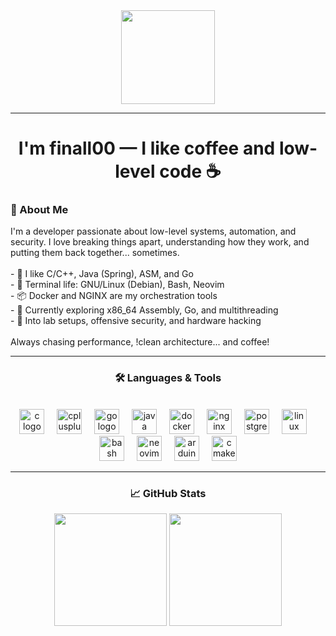 <div align="center">
  <img height="150" src="https://external-content.duckduckgo.com/iu/?u=https%3A%2F%2Fi.pinimg.com%2Foriginals%2Fca%2F3f%2Fc2%2Fca3fc2349e87960eebe37d2cb8164acf.gif&f=1&nofb=1&ipt=02e0e3ad0ca282517181e25ea9554bd086218413710dda249bfb8601f1c9565b"  />
</div>

---

<h1 align="center">I'm finall00 — I like coffee and low-level code ☕</h1>

###

<h3 align="left">🧠 About Me</h3>

<p align="left">
I'm a developer passionate about low-level systems, automation, and security. I love breaking things apart, understanding how they work, and putting them back together... sometimes.<br><br>
- 🔧 I like C/C++, Java (Spring), ASM, and Go<br>
- 🐧 Terminal life: GNU/Linux (Debian), Bash, Neovim<br>
- 📦 Docker and NGINX are my orchestration tools<br>
- 🚀 Currently exploring x86_64 Assembly, Go, and multithreading<br>
- 🧪 Into lab setups, offensive security, and hardware hacking<br><br>
Always chasing performance, !clean architecture... and coffee!
</p>

---

<h3 align="center">🛠️ Languages & Tools</h3><br>

<div align="center">
  <img src="https://skillicons.dev/icons?i=c" height="40" alt="c logo"  />
  <img width="12" />
  <img src="https://cdn.jsdelivr.net/gh/devicons/devicon/icons/cplusplus/cplusplus-original.svg" height="40" alt="cplusplus logo"  />
  <img width="12" />
  <img src="https://skillicons.dev/icons?i=go" height="40" alt="go logo" />
  <img width="12" />
  <img src="https://skillicons.dev/icons?i=java" height="40" alt="java logo" />
  <img width="12" />
  <img src="https://skillicons.dev/icons?i=docker" height="40" alt="docker logo" />
  <img width="12" />
  <img src="https://cdn.simpleicons.org/nginx/009639" height="40" alt="nginx logo" />
  <img width="12" />
  <img src="https://skillicons.dev/icons?i=postgres" height="40" alt="postgresql logo" />
  <img width="12" />
  <img src="https://skillicons.dev/icons?i=linux" height="40" alt="linux logo" />
  <img width="12" />
  <img src="https://skillicons.dev/icons?i=bash" height="40" alt="bash logo" />
  <img width="12" />
  <img src="https://skillicons.dev/icons?i=neovim" height="40" alt="neovim logo" />
  <img width="12" />
  <img src="https://skillicons.dev/icons?i=arduino" height="40" alt="arduino logo" />
  <img width="12" />
  <img src="https://cdn.jsdelivr.net/gh/devicons/devicon/icons/cmake/cmake-original.svg" height="40" alt="cmake logo"  />
</div>

---

<h3 align="center">📈 GitHub Stats</h3>

<div align="center">
  <img height="180em" src="https://github-readme-stats.vercel.app/api?username=finall00&show_icons=true&theme=dracula&include_all_commits=true&count_private=true"/>
  <img height="180em" src="https://github-readme-stats.vercel.app/api/top-langs/?username=finall00&layout=compact&langs_count=7&theme=dracula&count_private=true"/>
</div>



<!--
---

<div align="center">
  <img src="https://visitor-badge.laobi.icu/badge?page_id=finall00" />
</div>
-->
